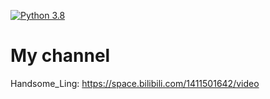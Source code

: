 [![Python 3.8](https://img.shields.io/badge/python-3.8-yellow.svg)](https://www.python.org/)

# My channel

Handsome_Ling: https://space.bilibili.com/1411501642/video
